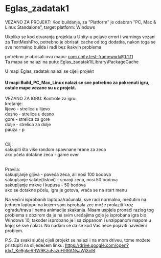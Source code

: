 # Eglas_zadatak1

VEZANO ZA PROJEKT:
Kod buildanja, za "Platform" je odabran "PC, Mac & Linux Standalone", target platform: Windows

Ukoliko se kod otvaranja projekta u Unity-u pojave errori i warnings vezani za TextMeshPro,
potrebno je obrisati cache od tog dodatka, nakon toga se sve normalno builda i radi bez ikakvih problema

potrebno je obrisati ovu mapu: com.unity.test-framework@1.1.11<br/>
Ta mapa se nalazi na putu: Eglas_zadatak1\Library\PackageCache

U mapi Eglas_zadatak nalazi se cijeli projekt
#### U mapi Build_PC_Mac_Linux nalazi se sve potrebno za pokrenuti igru, ostale mape vezane su uz projekt.

VEZANO ZA IGRU:
Kontrole za igru:<br/>
kretanje: <br/>
	lijevo - strelica u lijevo<br/>
	desno - strelica u desno<br/>
	gore - strelica za gore<br/>
	dolje - strelica za dolje<br/>
pauza - p<br/><br/>

Cilj:<br/>
	sakupiti što više random spawnane hrane za zeca<br/>
	ako pčela dotakne zeca - game over<br/><br/>

Pravila: <br/>
	sakupljanje gljiva - poveća zeca, ali nosi 100 bodova<br/>
	sakupljanje salate(listovi) - smanji zeca, nosi 50 bodova<br/>
	sakupljanje mrkve i kupusa - 50 bodova<br/>
	ako se dotakne pčelu, igra je gotova, vraća se na start menu<br/>

Na većini isprobanih laptopa/računala, sve radi normalno, međutim na jednom laptopu na kojem sam isprobala
zec može prolaziti kroz ogradu/travu i nema animacije skakanja. Nisam uspjela pronaći razlog tog problema 
s obzirom da je na svim uređajima gdje je isprobana igra bio Windows 10, također isprobano je i sa zippanom
i unzippanom mapom u kojoj se sve nalazi. No nadam se da se kod Vas neće pojaviti navedeni problem.

P.S. Za svaki slučaj cijeli projekt se nalazi i na mom driveu, tome možete pristupiti na slijedećem linku:
https://drive.google.com/open?id=1_Ke9gkeRRW9KzuFazuFlRRANsJWjXnlB
